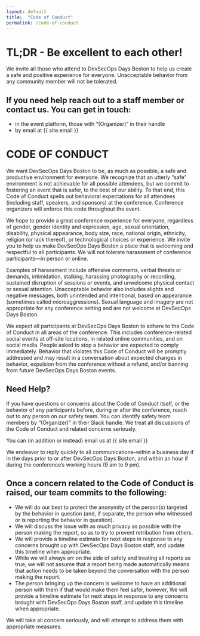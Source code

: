 ```yaml
---
layout: default
title:  "Code of Conduct"
permalink: /code-of-conduct
---
```


# TL;DR - Be excellent to each other!

We invite all those who attend to DevSecOps Days Boston to help us create a safe and positive experience for everyone. Unacceptable behavior from any community member will not be tolerated.

## If you need help reach out to a staff member or contact us. You can get in touch:
- in the event platform, those with “(Organizer)” in their handle
- by email at {{ site.email }}

# CODE OF CONDUCT

We want DevSecOps Days Boston to be, as much as possible, a safe and productive environment for everyone. We recognize that an utterly “safe” environment is not achievable for all possible attendees, but we commit to fostering an event that is safer, to the best of our ability. To that end, this Code of Conduct spells out behavioral expectations for all attendees (including staff, speakers, and sponsors) at the conference. Conference organizers will enforce this code throughout the event.

We hope to provide a great conference experience for everyone, regardless of gender, gender identity and expression, age, sexual orientation, disability, physical appearance, body size, race, national origin, ethnicity, religion (or lack thereof), or technological choices or experience. We invite you to help us make DevSecOps Days Boston a place that is welcoming and respectful to all participants. We will not tolerate harassment of conference participants—in person or online.

Examples of harassment include offensive comments, verbal threats or demands, intimidation, stalking, harassing photography or recording, sustained disruption of sessions or events, and unwelcome physical contact or sexual attention. Unacceptable behavior also includes slights and negative messages, both unintended and intentional, based on appearance (sometimes called microaggressions). Sexual language and imagery are not appropriate for any conference setting and are not welcome at DevSecOps Days Boston.

We expect all participants at DevSecOps Days Boston to adhere to the Code of Conduct in all areas of the conference. This includes conference-related social events at off-site locations, in related online communities, and on social media. People asked to stop a behavior are expected to comply immediately. Behavior that violates this Code of Conduct will be promptly addressed and may result in a conversation about expected changes in behavior, expulsion from the conference without a refund, and/or banning from future DevSecOps Days Boston events.

## Need Help?
If you have questions or concerns about the Code of Conduct itself, or the behavior of any participants before, during or after the conference, reach out to any person on our safety team. You can identify safety team members by “(Organizer)” in their Slack handle. We treat all discussions of the Code of Conduct and related concerns seriously.

You can (in addition or instead) email us at {{ site.email }}

We endeavor to reply quickly to all communications–within a business day if in the days prior to or after DevSecOps Days Boston, and within an hour if during the conference’s working hours (9 am to 9 pm).

## Once a concern related to the Code of Conduct is raised, our team commits to the following:

- We will do our best to protect the anonymity of the person(s) targeted by the behavior in question (and, if separate, the person who witnessed or is reporting the behavior in question).
- We will discuss the issue with as much privacy as possible with the person making the report, so as to try to prevent retribution from others.
- We will provide a timeline estimate for next steps in response to any concerns brought up with DevSecOps Days Boston staff, and update this timeline when appropriate.
- While we will always err on the side of safety and treating all reports as true, we will not assume that a report being made automatically means that action needs to be taken beyond the conversation with the person making the report.
- The person bringing up the concern is welcome to have an additional person with them if that would make them feel safer, however, We will provide a timeline estimate for next steps in response to any concerns brought with DevSecOps Days Boston staff, and update this timeline when appropriate.

We will take all concern seriously, and will attempt to address them with appropriate measures.
